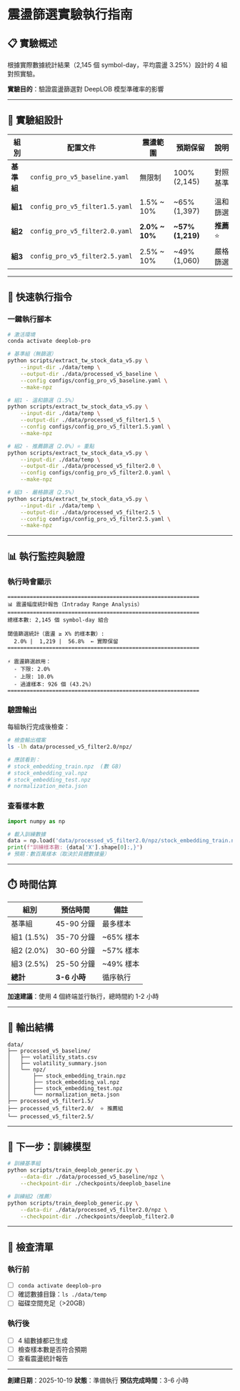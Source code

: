 # 震盪篩選實驗執行指南

## 📋 實驗概述

根據實際數據統計結果（2,145 個 symbol-day，平均震盪 3.25%）設計的 4 組對照實驗。

**實驗目的**：驗證震盪篩選對 DeepLOB 模型準確率的影響

---

## 🎯 實驗組設計

| 組別 | 配置文件 | 震盪範圍 | 預期保留 | 說明 |
|------|---------|---------|---------|------|
| **基準組** | `config_pro_v5_baseline.yaml` | 無限制 | 100% (2,145) | 對照基準 |
| **組1** | `config_pro_v5_filter1.5.yaml` | 1.5% ~ 10% | ~65% (1,397) | 溫和篩選 |
| **組2** | `config_pro_v5_filter2.0.yaml` | **2.0% ~ 10%** | **~57% (1,219)** | **推薦** ⭐ |
| **組3** | `config_pro_v5_filter2.5.yaml` | 2.5% ~ 10% | ~49% (1,060) | 嚴格篩選 |

---

## 🚀 快速執行指令

### 一鍵執行腳本

```bash
# 激活環境
conda activate deeplob-pro

# 基準組（無篩選）
python scripts/extract_tw_stock_data_v5.py \
    --input-dir ./data/temp \
    --output-dir ./data/processed_v5_baseline \
    --config configs/config_pro_v5_baseline.yaml \
    --make-npz

# 組1 - 溫和篩選（1.5%）
python scripts/extract_tw_stock_data_v5.py \
    --input-dir ./data/temp \
    --output-dir ./data/processed_v5_filter1.5 \
    --config configs/config_pro_v5_filter1.5.yaml \
    --make-npz

# 組2 - 推薦篩選（2.0%）⭐ 重點
python scripts/extract_tw_stock_data_v5.py \
    --input-dir ./data/temp \
    --output-dir ./data/processed_v5_filter2.0 \
    --config configs/config_pro_v5_filter2.0.yaml \
    --make-npz

# 組3 - 嚴格篩選（2.5%）
python scripts/extract_tw_stock_data_v5.py \
    --input-dir ./data/temp \
    --output-dir ./data/processed_v5_filter2.5 \
    --config configs/config_pro_v5_filter2.5.yaml \
    --make-npz
```

---

## 📊 執行監控與驗證

### 執行時會顯示

```
============================================================
📊 震盪幅度統計報告（Intraday Range Analysis）
============================================================
總樣本數: 2,145 個 symbol-day 組合

閾值篩選統計（震盪 ≥ X% 的樣本數）:
  2.0% |  1,219 |  56.8%  ← 實際保留
============================================================

⚡ 震盪篩選啟用：
  - 下限: 2.0%
  - 上限: 10.0%
  - 過濾樣本: 926 個 (43.2%)
============================================================
```

### 驗證輸出

每組執行完成後檢查：

```bash
# 檢查輸出檔案
ls -lh data/processed_v5_filter2.0/npz/

# 應該看到：
# stock_embedding_train.npz  (數 GB)
# stock_embedding_val.npz
# stock_embedding_test.npz
# normalization_meta.json
```

### 查看樣本數

```python
import numpy as np

# 載入訓練數據
data = np.load('data/processed_v5_filter2.0/npz/stock_embedding_train.npz')
print(f"訓練樣本數: {data['X'].shape[0]:,}")
# 預期：數百萬樣本（取決於具體數據量）
```

---

## ⏱️ 時間估算

| 組別 | 預估時間 | 備註 |
|------|---------|------|
| 基準組 | 45-90 分鐘 | 最多樣本 |
| 組1 (1.5%) | 35-70 分鐘 | ~65% 樣本 |
| 組2 (2.0%) | 30-60 分鐘 | ~57% 樣本 |
| 組3 (2.5%) | 25-50 分鐘 | ~49% 樣本 |
| **總計** | **3-6 小時** | 循序執行 |

**加速建議**：使用 4 個終端並行執行，總時間約 1-2 小時

---

## 📁 輸出結構

```
data/
├── processed_v5_baseline/
│   ├── volatility_stats.csv
│   ├── volatility_summary.json
│   └── npz/
│       ├── stock_embedding_train.npz
│       ├── stock_embedding_val.npz
│       ├── stock_embedding_test.npz
│       └── normalization_meta.json
├── processed_v5_filter1.5/
├── processed_v5_filter2.0/  ⭐ 推薦組
└── processed_v5_filter2.5/
```

---

## 🎯 下一步：訓練模型

```bash
# 訓練基準組
python scripts/train_deeplob_generic.py \
    --data-dir ./data/processed_v5_baseline/npz \
    --checkpoint-dir ./checkpoints/deeplob_baseline

# 訓練組2（推薦）
python scripts/train_deeplob_generic.py \
    --data-dir ./data/processed_v5_filter2.0/npz \
    --checkpoint-dir ./checkpoints/deeplob_filter2.0
```

---

## 📝 檢查清單

### 執行前

- [ ] `conda activate deeplob-pro`
- [ ] 確認數據目錄：`ls ./data/temp`
- [ ] 磁碟空間充足（>20GB）

### 執行後

- [ ] 4 組數據都已生成
- [ ] 檢查樣本數是否符合預期
- [ ] 查看震盪統計報告

---

**創建日期**：2025-10-19
**狀態**：準備執行
**預估完成時間**：3-6 小時
